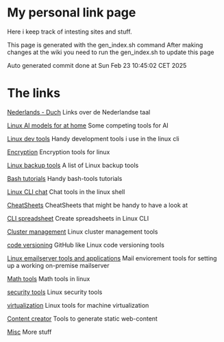 # My personal link page 
 Here i keep track of intesting sites and stuff. 

 This page is generated with the gen_index.sh command
 After making changes at the wiki you need to run the gen_index.sh to update this page 

 Auto generated commit done at Sun Feb 23 10:45:02 CET 2025
# The links 

[Nederlands - Duch](https://github.com/Benjamin-Italiaander/peronal-links/wiki/Dutch-‐-Nederlands) Links over de Nederlandse taal 

[Linux AI models for at home](https://github.com/Benjamin-Italiaander/peronal-links/wiki/Linux-‐-AI) Some competing tools for AI 

[Linux dev tools](https://github.com/Benjamin-Italiaander/peronal-links/wiki/Linux-‐-CLI-developement-tools) Handy development tools i use in the linux cli 

[Encryption](https://github.com/Benjamin-Italiaander/peronal-links/wiki/Linux-‐-Encrypt-files) Encryption tools for linux 

[Linux backup tools](https://github.com/Benjamin-Italiaander/peronal-links/wiki/Linux-‐-backup-tools) A list of Linux backup tools 

[Bash tutorials](https://github.com/Benjamin-Italiaander/peronal-links/wiki/Linux-‐-bash-tutorials-i-found-handy-and-clear) Handy bash-tools tutorials 

[Linux CLI chat](https://github.com/Benjamin-Italiaander/peronal-links/wiki/Linux-‐-chat-and-communication-tools) Chat tools in the linux shell 

[CheatSheets](https://github.com/Benjamin-Italiaander/peronal-links/wiki/Linux-‐-cheatsheets) CheatSheets that might be handy to have a look at 

[CLI spreadsheet](https://github.com/Benjamin-Italiaander/peronal-links/wiki/Linux-‐-cli-spreadsheet) Create spreadsheets in Linux CLI 

[Cluster management](https://github.com/Benjamin-Italiaander/peronal-links/wiki/Linux-‐-cluster-management) Linux cluster management tools 

[code versioning](https://github.com/Benjamin-Italiaander/peronal-links/wiki/Linux-‐-code-version-control) GitHub like Linux code versioning tools 

[Linux emailserver tools and applications](https://github.com/Benjamin-Italiaander/peronal-links/wiki/Linux-‐-mail-server-applications-and-tools) Mail enviorement tools for setting up a working on-premise mailserver 

[Math tools](https://github.com/Benjamin-Italiaander/peronal-links/wiki/Linux-‐-math-tools) Math tools in linux 

[security tools](https://github.com/Benjamin-Italiaander/peronal-links/wiki/Linux-‐-server-security-tools) Linux security tools 

[virtualization](https://github.com/Benjamin-Italiaander/peronal-links/wiki/Linux-‐-server-virtualization-tools) Linux tools for machine virtualization 

[Content creator](https://github.com/Benjamin-Italiaander/peronal-links/wiki/Linux-‐-website-builders) Tools to generate static web-content 

[Misc](https://github.com/Benjamin-Italiaander/peronal-links/wiki/best-of-lists) More stuff 

